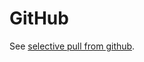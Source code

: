 # GitHub

See [selective pull from github](https://technotes.videre.us/en/python/selective-pull-from-github/).
